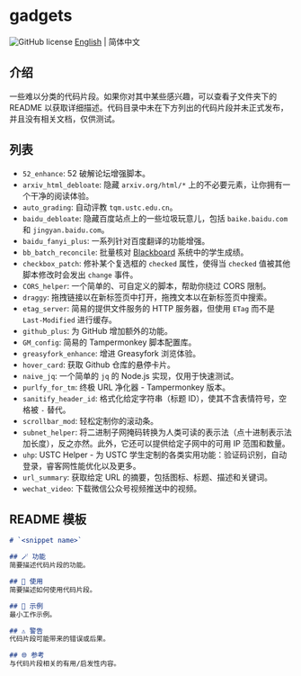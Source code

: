 # gadgets
![GitHub license](https://img.shields.io/github/license/PRO-2684/gadgets?style=flat-square) [English](./README.md) | 简体中文

## 介绍
一些难以分类的代码片段。如果你对其中某些感兴趣，可以查看子文件夹下的 README 以获取详细描述。代码目录中未在下方列出的代码片段并未正式发布，并且没有相关文档，仅供测试。

## 列表
- `52_enhance`: 52 破解论坛增强脚本。
- `arxiv_html_debloate`: 隐藏 `arxiv.org/html/*` 上的不必要元素，让你拥有一个干净的阅读体验。
- `auto_grading`: 自动评教 `tqm.ustc.edu.cn`。
- `baidu_debloate`: 隐藏百度站点上的一些垃圾玩意儿，包括 `baike.baidu.com` 和 `jingyan.baidu.com`。
- `baidu_fanyi_plus`: 一系列针对百度翻译的功能增强。
- `bb_batch_reconcile`: 批量核对 [Blackboard](https://www.blackboard.com/) 系统中的学生成绩。
- `checkbox_patch`: 修补某个复选框的 `checked` 属性，使得当 `checked` 值被其他脚本修改时会发出 `change` 事件。
- `CORS_helper`: 一个简单的、可自定义的脚本，帮助你绕过 CORS 限制。
- `draggy`: 拖拽链接以在新标签页中打开，拖拽文本以在新标签页中搜索。
- `etag_server`: 简易的提供文件服务的 HTTP 服务器，但使用 `ETag` 而不是 `Last-Modified` 进行缓存。
- `github_plus`: 为 GitHub 增加额外的功能。
- `GM_config`: 简易的 Tampermonkey 脚本配置库。
- `greasyfork_enhance`: 增进 Greasyfork 浏览体验。
- `hover_card`: 获取 Github 仓库的悬停卡片。
- `naive_jq`: 一个简单的 `jq` 的 Node.js 实现，仅用于快速测试。
- `purlfy_for_tm`: 终极 URL 净化器 - Tampermonkey 版本。
- `sanitify_header_id`: 格式化给定字符串（标题 ID），使其不含表情符号，空格被 `-` 替代。
- `scrollbar_mod`: 轻松定制你的滚动条。
- `subnet_helper`: 将二进制子网掩码转换为人类可读的表示法（点十进制表示法加长度），反之亦然。此外，它还可以提供给定子网中的可用 IP 范围和数量。
- `uhp`: USTC Helper - 为 USTC 学生定制的各类实用功能：验证码识别，自动登录，睿客网性能优化以及更多。
- `url_summary`: 获取给定 URL 的摘要，包括图标、标题、描述和关键词。
- `wechat_video`: 下载微信公众号视频推送中的视频。

## README 模板
```markdown
# `<snippet name>`

## 🪄 功能
简要描述代码片段的功能。

## 📖 使用
简要描述如何使用代码片段。

## 🍻 示例
最小工作示例。

## ⚠️ 警告
代码片段可能带来的错误或后果。

## 🌐 参考
与代码片段相关的有用/启发性内容。
```
